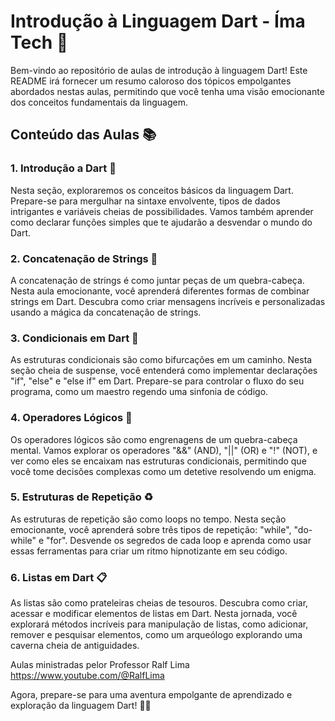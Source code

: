 # Introdução à Linguagem Dart - Íma Tech 🚀

Bem-vindo ao repositório de aulas de introdução à linguagem Dart! Este README irá fornecer um resumo caloroso dos tópicos empolgantes abordados nestas aulas, permitindo que você tenha uma visão emocionante dos conceitos fundamentais da linguagem. 

## Conteúdo das Aulas 📚

### 1. Introdução a Dart 🎉
Nesta seção, exploraremos os conceitos básicos da linguagem Dart. Prepare-se para mergulhar na sintaxe envolvente, tipos de dados intrigantes e variáveis cheias de possibilidades. Vamos também aprender como declarar funções simples que te ajudarão a desvendar o mundo do Dart.

### 2. Concatenação de Strings 🧵
A concatenação de strings é como juntar peças de um quebra-cabeça. Nesta aula emocionante, você aprenderá diferentes formas de combinar strings em Dart. Descubra como criar mensagens incríveis e personalizadas usando a mágica da concatenação de strings.

### 3. Condicionais em Dart 🚦
As estruturas condicionais são como bifurcações em um caminho. Nesta seção cheia de suspense, você entenderá como implementar declarações "if", "else" e "else if" em Dart. Prepare-se para controlar o fluxo do seu programa, como um maestro regendo uma sinfonia de código.

### 4. Operadores Lógicos 🧠
Os operadores lógicos são como engrenagens de um quebra-cabeça mental. Vamos explorar os operadores "&&" (AND), "||" (OR) e "!" (NOT), e ver como eles se encaixam nas estruturas condicionais, permitindo que você tome decisões complexas como um detetive resolvendo um enigma.

### 5. Estruturas de Repetição ♻️
As estruturas de repetição são como loops no tempo. Nesta seção emocionante, você aprenderá sobre três tipos de repetição: "while", "do-while" e "for". Desvende os segredos de cada loop e aprenda como usar essas ferramentas para criar um ritmo hipnotizante em seu código.

### 6. Listas em Dart 📋
As listas são como prateleiras cheias de tesouros. Descubra como criar, acessar e modificar elementos de listas em Dart. Nesta jornada, você explorará métodos incríveis para manipulação de listas, como adicionar, remover e pesquisar elementos, como um arqueólogo explorando uma caverna cheia de antiguidades.

Aulas ministradas pelor Professor Ralf Lima https://www.youtube.com/@RalfLima



Agora, prepare-se para uma aventura empolgante de aprendizado e exploração da linguagem Dart! 🎈🚀
